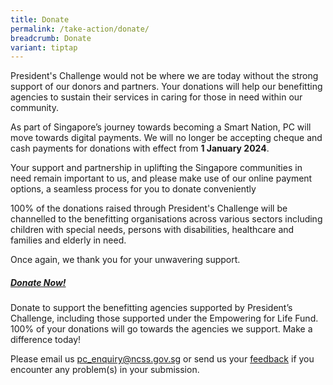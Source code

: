 ```yaml
---
title: Donate
permalink: /take-action/donate/
breadcrumb: Donate
variant: tiptap
---
```

<p>President's Challenge would not be where we are today without the strong support of our donors and partners. Your donations will help our benefitting agencies to sustain their services in caring for those in need within our community.</p><p>As part of Singapore’s journey towards becoming a Smart Nation, PC will move towards digital payments. We will no longer be accepting cheque and cash payments for donations with effect from <strong>1 January 2024</strong>.</p><p>Your support and partnership in uplifting the Singapore communities in need remain important to us, and please make use of our online payment options, a seamless process for you to donate conveniently</p><p>100% of the donations raised through President's Challenge will be channelled to the benefitting organisations across various sectors including children with special needs, persons with disabilities, healthcare and families and elderly in need.</p><p>Once again, we thank you for your unwavering support.</p><h5><a href="https://donate.stripe.com/00gcQzevAcvq47e4gy" rel="noopener noreferrer nofollow" target="_blank">Donate Now!</a></h5><p>Donate to support the benefitting agencies supported by President’s Challenge, including those supported under the Empowering for Life Fund. 100% of your donations will go towards the agencies we support. Make a difference today!</p><p>Please email us <a href="pc_enquiry@ncss.gov.sg" rel="noopener noreferrer nofollow" target="_blank">pc_enquiry@ncss.gov.sg</a> or send us your <a href="https://form.gov.sg/5e7c0d4734d8b200113b99be" rel="noopener noreferrer nofollow" target="_blank">feedback</a> if you encounter any problem(s) in your submission.</p>